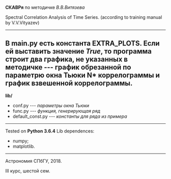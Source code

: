 **СКАВРя** по методичке _В.В.Витязева_

Spectral Correlation Analysis of Time Series. 
(according to training manual by V.V.Vityazev)

---
В **main.py** есть константа **EXTRA_PLOTS**. 
Если ей выставить значение _True_, то программа строит два графика, не указанных в методичке --- график обрезанной по параметрю окна Тьюки N* коррелограммы и график взвешенной коррелограммы. 
---
**lib/**
- conf.py --- _параметры окна Тьюки_
- func.py --- _функция, генерирующая ряд_
- default_const.py --- _константы для ряда из примера_

---
Tested on **Python 3.6.4**
Lib dependences:
- numpy;
- matplotlib.


---
Астрономия СПбГУ, 2018.

III курс, шестой сем. 
